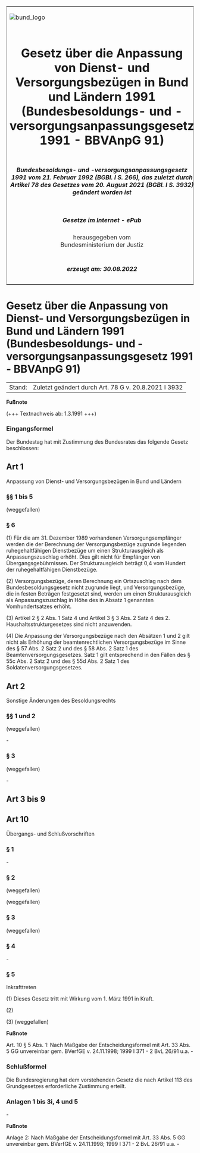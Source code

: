 <span id="DECKBLATT.html"></span>

<table border="0" frame="border" width="100%">

<tr valign="top">

<td align="left">

![bund\_logo](BfJ_2021_Web_de_de.gif)

</td>

<td align="right">

 

</td>

</tr>

<tr align="center" valign="middle">

<td colspan="2">

# Gesetz über die Anpassung von Dienst- und Versorgungsbezügen in Bund und Ländern 1991 (Bundesbesoldungs- und -versorgungsanpassungsgesetz 1991 - BBVAnpG 91)

</td>

</tr>

<tr align="center" valign="middle">

<td colspan="2">

##### Bundesbesoldungs- und -versorgungsanpassungsgesetz 1991 vom 21. Februar 1992 (BGBl. I S. 266), das zuletzt durch Artikel 78 des Gesetzes vom 20. August 2021 (BGBl. I S. 3932) geändert worden ist

</td>

</tr>

<tr align="center" valign="middle">

<td colspan="2">

  
  

##### Gesetze im Internet - ePub  
  
herausgegeben vom  
Bundesministerium der Justiz

</td>

</tr>

<tr align="center" valign="bottom">

<td colspan="2">

  
  

##### erzeugt am: 30.08.2022

</td>

</tr>

</table>

<span id="BJNR002669992.html"></span>

# Gesetz über die Anpassung von Dienst- und Versorgungsbezügen in Bund und Ländern 1991 (Bundesbesoldungs- und -versorgungsanpassungsgesetz 1991 - BBVAnpG 91)

<div>

<div class="jnhtml">

|        |                                                      |
| ------ | ---------------------------------------------------- |
| Stand: | Zuletzt geändert durch Art. 78 G v. 20.8.2021 I 3932 |

</div>

</div>

<div>

  
**Fußnote**

<div class="jnhtml">

<div>

<div class="jurAbsatz">

(+++ Textnachweis ab: 1.3.1991 +++)

</div>

</div>

</div>

</div>

<span id="BJNR002669992BJNE000500314.html"></span>

### Eingangsformel  

<div>

<div class="jnhtml">

<div>

<div class="jurAbsatz">

Der Bundestag hat mit Zustimmung des Bundesrates das folgende Gesetz
beschlossen:

</div>

</div>

</div>

</div>

<span id="BJNR002669992BJNG000100314.html"></span>

## Art 1  
Anpassung von Dienst- und Versorgungsbezügen in Bund und Ländern

<span id="BJNR002669992BJNE000601310.html"></span>

### §§ 1 bis 5  
(weggefallen)

<span id="BJNR002669992BJNE001100314.html"></span>

### § 6  

<div>

<div class="jnhtml">

<div>

<div class="jurAbsatz">

(1) Für die am 31. Dezember 1989 vorhandenen Versorgungsempfänger werden
die der Berechnung der Versorgungsbezüge zugrunde liegenden
ruhegehaltfähigen Dienstbezüge um einen Strukturausgleich als
Anpassungszuschlag erhöht. Dies gilt nicht für Empfänger von
Übergangsgebührnissen. Der Strukturausgleich beträgt 0,4 vom Hundert
der ruhegehaltfähigen Dienstbezüge.

</div>

<div class="jurAbsatz">

(2) Versorgungsbezüge, deren Berechnung ein Ortszuschlag nach dem
Bundesbesoldungsgesetz nicht zugrunde liegt, und Versorgungsbezüge, die
in festen Beträgen festgesetzt sind, werden um einen Strukturausgleich
als Anpassungszuschlag in Höhe des in Absatz 1 genannten
Vomhundertsatzes erhöht.

</div>

<div class="jurAbsatz">

(3) Artikel 2 § 2 Abs. 1 Satz 4 und Artikel 3 § 3 Abs. 2 Satz 4 des 2.
Haushaltsstrukturgesetzes sind nicht anzuwenden.

</div>

<div class="jurAbsatz">

(4) Die Anpassung der Versorgungsbezüge nach den Absätzen 1 und 2 gilt
nicht als Erhöhung der beamtenrechtlichen Versorgungsbezüge im Sinne des
§ 57 Abs. 2 Satz 2 und des § 58 Abs. 2 Satz 1 des
Beamtenversorgungsgesetzes. Satz 1 gilt entsprechend in den Fällen des §
55c Abs. 2 Satz 2 und des § 55d Abs. 2 Satz 1 des
Soldatenversorgungsgesetzes.

</div>

</div>

</div>

</div>

<span id="BJNR002669992BJNG000200314.html"></span>

## Art 2  
Sonstige Änderungen des Besoldungsrechts

<span id="BJNR002669992BJNE001200314.html"></span>

### §§ 1 und 2  
(weggefallen)

<div>

<div class="jnhtml">

<div>

<div class="jurAbsatz">

\-

</div>

</div>

</div>

</div>

<span id="BJNR002669992BJNE001301310.html"></span>

### § 3  
(weggefallen)

<div>

<div class="jnhtml">

<div>

<div class="jurAbsatz">

\-

</div>

</div>

</div>

</div>

<span id="BJNR002669992BJNG000300314.html"></span>

## Art 3 bis 9  

<span id="BJNR002669992BJNG000400314.html"></span>

## Art 10  
Übergangs- und Schlußvorschriften

<span id="BJNR002669992BJNE001400314.html"></span>

### § 1  

<div>

<div class="jnhtml">

<div>

<div class="jurAbsatz">

\-

</div>

</div>

</div>

</div>

<span id="BJNR002669992BJNE001501310.html"></span>

### § 2  
(weggefallen)

<div>

<div class="jnhtml">

<div>

<div class="jurAbsatz">

(weggefallen)

</div>

</div>

</div>

</div>

<span id="BJNR002669992BJNE001602310.html"></span>

### § 3  
(weggefallen)

<span id="BJNR002669992BJNE001700314.html"></span>

### § 4  

<div>

<div class="jnhtml">

<div>

<div class="jurAbsatz">

\-

</div>

</div>

</div>

</div>

<span id="BJNR002669992BJNE001801116.html"></span>

### § 5  
Inkrafttreten

<div>

<div class="jnhtml">

<div>

<div class="jurAbsatz">

(1) Dieses Gesetz tritt mit Wirkung vom 1. März 1991 in Kraft.

</div>

<div class="jurAbsatz">

(2)

</div>

<div class="jurAbsatz">

(3) (weggefallen)

</div>

</div>

</div>

</div>

<div>

  
**Fußnote**

<div class="jnhtml">

<div>

<div class="jurAbsatz">

Art. 10 § 5 Abs. 1: Nach Maßgabe der Entscheidungsformel mit Art. 33
Abs. 5 GG unvereinbar gem. BVerfGE v. 24.11.1998; 1999 I 371 - 2 BvL
26/91 u.a. -

</div>

</div>

</div>

</div>

<span id="BJNR002669992BJNE001900314.html"></span>

### Schlußformel  

<div>

<div class="jnhtml">

<div>

<div class="jurAbsatz">

Die Bundesregierung hat dem vorstehenden Gesetz die nach Artikel 113 des
Grundgesetzes erforderliche Zustimmung erteilt.

</div>

</div>

</div>

</div>

<span id="BJNR002669992BJNE002000314.html"></span>

### Anlagen 1 bis 3i, 4 und 5  

<div>

<div class="jnhtml">

<div>

<div class="jurAbsatz">

\-

</div>

</div>

</div>

</div>

<div>

  
**Fußnote**

<div class="jnhtml">

<div>

<div class="jurAbsatz">

Anlage 2: Nach Maßgabe der Entscheidungsformel mit Art. 33 Abs. 5 GG
unvereinbar gem. BVerfGE v. 24.11.1998; 1999 I 371 - 2 BvL 26/91 u.a. -

</div>

</div>

</div>

</div>
